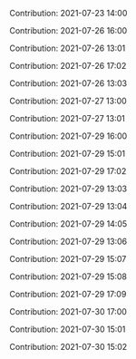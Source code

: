 Contribution: 2021-07-23 14:00

Contribution: 2021-07-26 16:00

Contribution: 2021-07-26 13:01

Contribution: 2021-07-26 17:02

Contribution: 2021-07-26 13:03

Contribution: 2021-07-27 13:00

Contribution: 2021-07-27 13:01

Contribution: 2021-07-29 16:00

Contribution: 2021-07-29 15:01

Contribution: 2021-07-29 17:02

Contribution: 2021-07-29 13:03

Contribution: 2021-07-29 13:04

Contribution: 2021-07-29 14:05

Contribution: 2021-07-29 13:06

Contribution: 2021-07-29 15:07

Contribution: 2021-07-29 15:08

Contribution: 2021-07-29 17:09

Contribution: 2021-07-30 17:00

Contribution: 2021-07-30 15:01

Contribution: 2021-07-30 15:02

